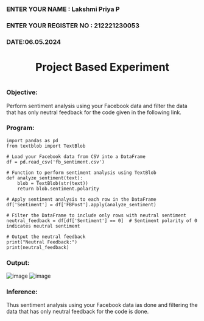 <H3>ENTER YOUR NAME : Lakshmi Priya P</H3>
<H3>ENTER YOUR REGISTER NO : 212221230053</H3>
<H3>DATE:06.05.2024</H3>
<H1 Align="center">Project Based Experiment<H1>

### Objective:

Perform sentiment analysis using your Facebook data and filter the data that has only neutral feedback for the code given in the following link.
  
### Program:
```
import pandas as pd
from textblob import TextBlob

# Load your Facebook data from CSV into a DataFrame
df = pd.read_csv('fb_sentiment.csv')

# Function to perform sentiment analysis using TextBlob
def analyze_sentiment(text):
    blob = TextBlob(str(text))
    return blob.sentiment.polarity

# Apply sentiment analysis to each row in the DataFrame
df['Sentiment'] = df['FBPost'].apply(analyze_sentiment)

# Filter the DataFrame to include only rows with neutral sentiment
neutral_feedback = df[df['Sentiment'] == 0]  # Sentiment polarity of 0 indicates neutral sentiment

# Output the neutral feedback
print("Neutral Feedback:")
print(neutral_feedback)

```
### Output: 
![image](https://github.com/Lakshmipriya-P-AI/Project-Based-Experiment-AAI/assets/93427923/69ff179a-46b3-428e-95b1-044a0d1502d6)
![image](https://github.com/Lakshmipriya-P-AI/Project-Based-Experiment-AAI/assets/93427923/e678c0f7-3ab8-43b5-b9ca-ca4bf2975248)

### Inference:
Thus sentiment analysis using your Facebook data ias done and filtering the data that has only neutral feedback for the code is done.
